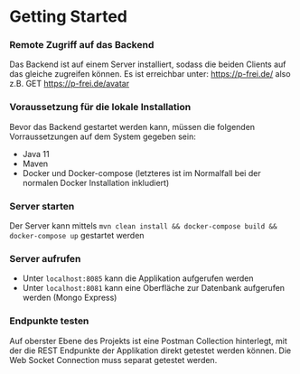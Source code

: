 # Getting Started

### Remote Zugriff auf das Backend
Das Backend ist auf einem Server installiert, sodass die beiden Clients auf das gleiche zugreifen können. Es ist erreichbar unter: 
https://p-frei.de/ also z.B. GET https://p-frei.de/avatar

### Voraussetzung für die lokale Installation
Bevor das Backend gestartet werden kann, müssen die folgenden Vorraussetzungen auf dem System gegeben sein:

* Java 11
* Maven
* Docker und Docker-compose (letzteres ist im Normalfall bei der normalen Docker Installation inkludiert)

### Server starten
Der Server kann mittels `mvn clean install && docker-compose build && docker-compose up` gestartet werden

### Server aufrufen
* Unter `localhost:8085` kann die Applikation aufgerufen werden
* Unter `localhost:8081` kann eine Oberfläche zur Datenbank aufgerufen werden (Mongo Express)

### Endpunkte testen
Auf oberster Ebene des Projekts ist eine Postman Collection hinterlegt, mit der die REST Endpunkte der Applikation direkt getestet werden können. 
Die Web Socket Connection muss separat getestet werden.